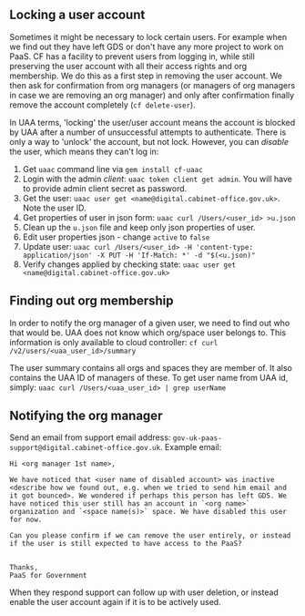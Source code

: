 ## Locking a user account

Sometimes it might be necessary to lock certain users. For example when we find out they have left GDS or don't have any more project to work on PaaS. CF has a facility to prevent users from logging in, while still preserving the user account with all their access rights and org membership. We do this as a first step in removing the user account. We then ask for confirmation from org managers (or managers of org managers in case we are removing an org manager) and only after confirmation finally remove the account completely (`cf delete-user`).

In UAA terms, 'locking' the user/user account means the account is blocked by UAA after a number of unsuccessful attempts to authenticate. There is only a way to 'unlock' the account, but not lock. However, you can _disable_ the user, which means they can't log in:

1. Get `uaac` command line via `gem install cf-uaac`
1. Login with the admin _client_: `uaac token client get admin`. You will have to provide admin client secret as password.
1. Get the user: `uaac user get <name@digital.cabinet-office.gov.uk>`. Note the user ID.
1. Get properties of user in json form: `uaac curl /Users/<user_id> >u.json`
1. Clean up the `u.json` file and keep only json properties of user.
1. Edit user properties json - change `active` to `false`
1. Update user:  `uaac curl /Users/<user_id> -H 'content-type: application/json' -X PUT -H 'If-Match: *' -d "$(<u.json)"`
1. Verify changes applied by checking state: `uaac user get <name@digital.cabinet-office.gov.uk>`

## Finding out org membership

In order to notify the org manager of a given user, we need to find out who that would be. UAA does not know which org/space user belongs to. This information is only available to cloud controller: `cf curl /v2/users/<uaa_user_id>/summary`

The user summary contains all orgs and spaces they are member of. It also contains the UAA ID of managers of these. To get user name from UAA id, simply: `uaac curl /Users/<uaa_user_id> | grep userName`

## Notifying the org manager

Send an email from support email address: `gov-uk-paas-support@digital.cabinet-office.gov.uk`. Example email:

```
Hi <org manager 1st name>,

We have noticed that <user name of disabled account> was inactive <describe how we found out, e.g. when we tried to send him email and it got bounced>. We wondered if perhaps this person has left GDS. We have noticed this user still has an account in `<org name>` organization and `<space name(s)>` space. We have disabled this user for now.

Can you please confirm if we can remove the user entirely, or instead if the user is still expected to have access to the PaaS?


Thanks,
PaaS for Government
```

When they respond support can follow up with user deletion, or instead enable the user account again if it is to be actively used.
